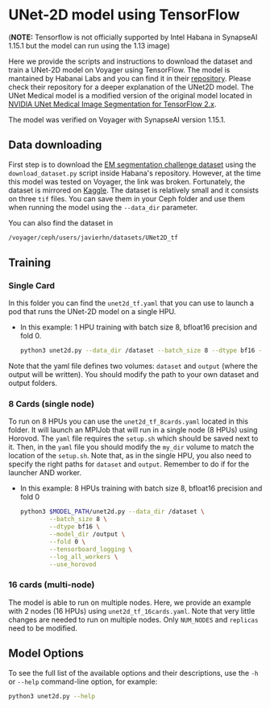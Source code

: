 # UNet-2D model using TensorFlow
(**NOTE:** Tensorflow is not officially supported by Intel Habana in SynapseAI 1.15.1 but the model can run using the 1.13 image) 

Here we provide the scripts and instructions to download the dataset and train a UNet-2D model on Voyager using TensorFlow. The model is mantained by Habanai Labs and you can find it in their [repository](https://github.com/HabanaAI/Model-References/tree/master/TensorFlow/computer_vision/Unet2D). Please check their repository for a deeper explanation of the UNet2D model. The UNet Medical model is a modified version of the original model located in [NVIDIA UNet Medical Image Segmentation for TensorFlow 2.x](https://github.com/NVIDIA/DeepLearningExamples/tree/master/TensorFlow2/Segmentation/UNet_Medical).

The model was verified on Voyager with SynapseAI version 1.15.1.

## Data downloading
First step is to download the [EM segmentation challenge dataset](http://brainiac2.mit.edu/isbi_challenge/home) using the `download_dataset.py` script inside Habana's repository. However, at the time this model was tested on Voyager, the link was broken. Fortunately, the dataset is mirrored on [Kaggle](https://www.kaggle.com/soumikrakshit/isbi-challenge-dataset). The dataset is relatively small and it consists on three `tif` files. You can save them in your Ceph folder and use them when running the model using the `--data_dir` parameter.

You can also find the dataset in
```bash
/voyager/ceph/users/javierhn/datasets/UNet2D_tf
```  

## Training
### Single Card

In this folder you can find the `unet2d_tf.yaml` that you can use to launch a pod that runs the UNet-2D model on a single HPU.

- In this example: 1 HPU training with batch size 8, bfloat16 precision and fold 0.
  ```bash
  python3 unet2d.py --data_dir /dataset --batch_size 8 --dtype bf16 --model_dir /output --fold 0 --tensorboard_logging; 
  ```
Note that the yaml file defines two volumes: `dataset` and `output` (where the output will be written). You should modify the path to your own dataset and output folders.

### 8 Cards (single node)

To run on 8 HPUs you can use the `unet2d_tf_8cards.yaml` located in this folder. It will launch an MPIJob that will run in a single node (8 HPUs) using Horovod. The `yaml` file requires the `setup.sh` which should be saved next to it. Then, in the `yaml` file you should modify the `my_dir` volume to match the location of the `setup.sh`. Note that, as in the single HPU, you also need to specify the right paths for `dataset` and `output`. Remember to do if for the launcher AND worker.

- In this example: 8 HPUs training with batch size 8, bfloat16 precision and fold 0   
  ```bash
  python3 $MODEL_PATH/unet2d.py --data_dir /dataset \
          --batch_size 8 \
          --dtype bf16 \
          --model_dir /output \
          --fold 0 \
          --tensorboard_logging \
          --log_all_workers \
          --use_horovod
  ```

### 16 cards (multi-node)

The model is able to run on multiple nodes. Here, we provide an example with 2 nodes (16 HPUs) using `unet2d_tf_16cards.yaml`. Note that very little changes are needed to run on multiple nodes. Only `NUM_NODES` and `replicas` need to be modified.

## Model Options
To see the full list of the available options and their descriptions, use the `-h` or `--help` command-line option, for example:
```bash
python3 unet2d.py --help
```
